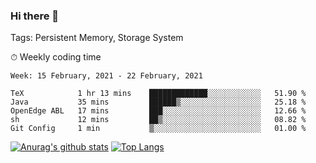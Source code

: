 ### Hi there 👋

Tags: Persistent Memory, Storage System

<!--

[![Anurag's github stats](https://github-readme-stats.vercel.app/api?username=wwyf)](https://github.com/anuraghazra/github-readme-stats)

[![Anurag's github stats](https://github-readme-stats.vercel.app/api?username=wwyf&count_private=true)](https://github.com/anuraghazra/github-readme-stats)


[![Top Langs](https://github-readme-stats.vercel.app/api/top-langs/?username=wwyf&count_private=true&&hide=jupyter%20notebook,html)](https://github.com/anuraghazra/github-readme-stats)



-->


⏱ Weekly coding time

<!--START_SECTION:waka-->
```text
Week: 15 February, 2021 - 22 February, 2021

TeX            1 hr 13 mins    █████████████░░░░░░░░░░░░   51.90 % 
Java           35 mins         ██████▒░░░░░░░░░░░░░░░░░░   25.18 % 
OpenEdge ABL   17 mins         ███░░░░░░░░░░░░░░░░░░░░░░   12.66 % 
sh             12 mins         ██▒░░░░░░░░░░░░░░░░░░░░░░   08.82 % 
Git Config     1 min           ▒░░░░░░░░░░░░░░░░░░░░░░░░   01.00 % 
```
<!--END_SECTION:waka-->



[![Anurag's github stats](https://github-readme-stats.vercel.app/api?username=wwyf&count_private=true&show_icons=true&hide_border=true)](https://github.com/anuraghazra/github-readme-stats) [![Top Langs](https://github-readme-stats.vercel.app/api/top-langs/?username=wwyf&count_private=true&hide=jupyter%20notebook,html,OpenEdge%20ABL&langs_count=10&layout=compact&hide_border=true)](https://github.com/anuraghazra/github-readme-stats)

<!--

[![willianrod's wakatime stats](https://github-readme-stats.vercel.app/api/wakatime?username=wwyf)](https://github.com/anuraghazra/github-readme-stats)


-->

